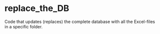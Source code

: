 # replace_the_DB
Code that updates (replaces) the complete database with all the Excel-files in a specific folder. 
